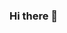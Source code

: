 ### Hi there 👋

<!--
**fatihay53/fatihay53** is a ✨ _special_ ✨ repository because its `README.md` (this file) appears on your GitHub profile.

Here are some ideas to get you started:

- 🔭 I’m currently working on ...
- 🌱 I’m currently learning Python,CSS advance
- 👯 I’m looking to collaborate on ...
- 🤔 I’m looking for help with job opportunities
- 💬 Ask me about ...
- 📫 How to reach me: f.sultanay@gmail.com or www.fatihsultanay.com
- 😄 Pronouns: ...
- ⚡ Fun fact: ...
-->
